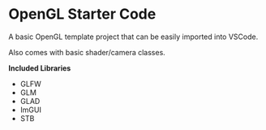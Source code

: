 # OpenGL Starter Code

A basic OpenGL template project that can be easily imported into VSCode.

Also comes with basic shader/camera classes.

**Included Libraries**
- GLFW
- GLM
- GLAD
- ImGUI
- STB